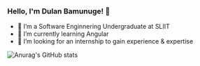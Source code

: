 ### Hello, I'm Dulan Bamunuge! 👋

- 🔭 I’m a Software Enginnering Undergraduate at SLIIT
- 🌱 I’m currently learning Angular
- 👯 I’m looking for an internship to gain experience & expertise
<!-- - 🤔 I’m looking for help with ...
- 💬 Ask me about ...
- 📫 How to reach me: ...
- 😄 Pronouns: ...
- ⚡ Fun fact: ...
 -->

![Anurag's GitHub stats](https://github-readme-stats.vercel.app/api?username=BamunugeDR99&show_icons=true&theme=onedark)
